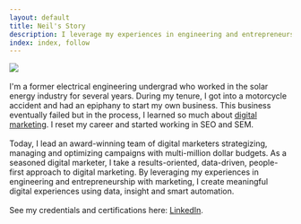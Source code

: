 ```yaml
---
layout: default
title: Neil's Story
description: I leverage my experiences in engineering and entrepreneurship with marketing to create meaningful digital experiences using data, insight and smart automation.
index: index, follow
---
```

<img src="{{ site.baseurl }}/images/neillaborce-info.png">
<br>
<br>I'm a former electrical engineering undergrad who worked in the solar energy industry for several years. During my tenure, I got into a motorcycle accident and had an epiphany to start my own business. This business eventually failed but in the process, I learned so much about <a href="{{ site.baseurl }}/from-engineering-to-marketing/">digital marketing</a>. I reset my career and started working in SEO and SEM.
<br>
<br>Today, I lead an award-winning team of digital marketers strategizing, managing and optimizing campaigns with multi-million dollar budgets. As a seasoned digital marketer, I take a results-oriented, data-driven, people-first approach to digital marketing. By leveraging my experiences in engineering and entrepreneurship with marketing, I create meaningful digital experiences using data, insight and smart automation.
<br>
<br>See my credentials and certifications here: <a href="https://ca.linkedin.com/in/rnlaborce">LinkedIn</a>.
<br>
<br>
